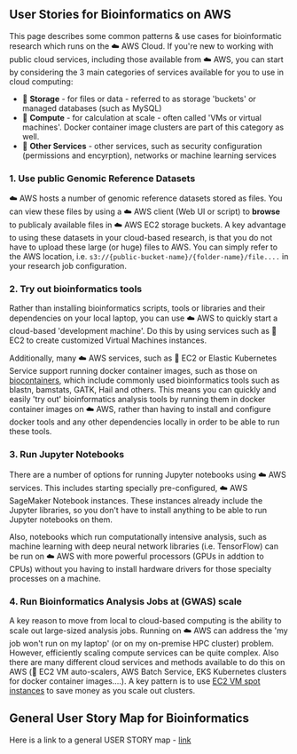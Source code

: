
## User Stories for Bioinformatics on AWS

This page describes some common patterns & use cases for bioinformatic research which runs on the ☁️ AWS Cloud.
If you're new to working with public cloud services, including those available from ☁️ AWS, you can start by considering the 3 main categories of services available for you to use in cloud computing:
- 🔷 **Storage** - for files or data - referred to as storage 'buckets' or managed databases (such as MySQL)
- 🔶 **Compute** - for calculation at scale - often called 'VMs or virtual machines'.  Docker container image clusters are part of this category as well.
- 🔴 **Other Services** - other services, such as security configuration (permissions and encyrption), networks or machine learning services   

### 1. Use public Genomic Reference Datasets

☁️ AWS hosts a number of genomic reference datasets stored as files.  You can view these files by using a ☁️ AWS client (Web UI or script) to **browse** to publicaly available files in ☁️ AWS EC2 storage buckets.  A key advantage to using these datasets in your cloud-based research, is that you do not have to upload these large (or huge) files to AWS.  You can simply refer to the AWS location, i.e. `s3://{public-bucket-name}/{folder-name}/file....` in your research job configuration.

###  2. Try out bioinformatics tools

Rather than installing bioinformatics scripts, tools or libraries and their dependencies on your local laptop, you can use ☁️ AWS to quickly start a cloud-based 'development machine'. Do this by using services such as 🔶 EC2 to create customized Virtual Machines instances.  

Additionally, many ☁️ AWS services, such as 🔶 EC2 or Elastic Kubernetes Service support running docker container images, such as those on [biocontainers](https://biocontainers.pro/#/), which include commonly used bioinformatics tools such as blastn, bamstats, GATK, Hail and others.  This means you can quickly and easily 'try out' bioinformatics analysis tools by running them in docker container images on ☁️ AWS, rather than having to install and configure docker tools and any other dependencies locally in order to be able to run these tools.

### 3.  Run Jupyter Notebooks 

There are a number of options for running Jupyter notebooks using ☁️ AWS services.  This includes starting specially pre-configured, ☁️ AWS SageMaker Notebook instances. These instances already include the Jupyter libraries, so you don't have to install anything to be able to run Jupyter notebooks on them.

Also, notebooks which run computationally intensive analysis, such as machine learning with deep neural network libraries (i.e. TensorFlow) can be run on ☁️ AWS with more powerful processors (GPUs in addtion to CPUs) without you having to install hardware drivers for those specialty processes on a machine.


### 4.  Run Bioinformatics Analysis Jobs at (GWAS) scale

A key reason to move from local to cloud-based computing is the ability to scale out large-sized analysis jobs. Running on ☁️ AWS can address the 'my job won't run on my laptop' (or on my on-premise HPC cluster) problem. However, efficiently scaling compute services can be quite complex.   Also there are many different cloud services and methods available to do this on AWS (🔶 EC2 VM auto-scalers, AWS Batch Service, EKS Kubernetes clusters for docker container images....). A key pattern is to use [EC2 VM spot instances](https://aws.amazon.com/ec2/spot/) to save money as you scale out clusters.

## General User Story Map for Bioinformatics

Here is a link to a general USER STORY map - [link](https://github.com/lynnlangit/AWS-for-bioinformatics/blob/master/images/user-stories.pdf)
